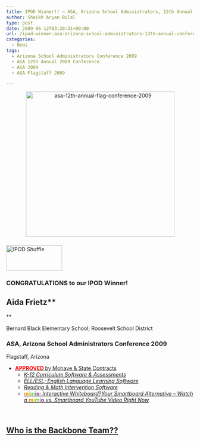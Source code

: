```yaml
---
title: IPOD Winner!! – ASA, Arizona School Administrators, 12th Annual Conference 2009, Flagstaff, Arizona
author: Shaikh Aryan Bilal
type: post
date: 2009-06-12T03:20:31+00:00
url: /ipod-winner-asa-arizona-school-administrators-12th-annual-conference-2009-flagstaff-arizona/
categories:
  - News
tags:
  - Arizona School Administrators Conference 2009
  - ASA 12th Annual 2009 Conference
  - ASA 2009
  - ASA Flagstaff 2009

---
```

<p style="text-align: center;">
  <a title="ASA 12th Annual, Arizona School Administrators 2009 Conference" href="http://www.azsa.org/intex.htm" target="_blank" rel="noopener"><img loading="lazy" class="size-full wp-image-1048 aligncenter" title="asa-12th-annual-flag-conference-2009" src="http://www.backbonecommunications.com/wp-content/uploads/asa-12th-annual-flag-conference-2009.png" alt="asa-12th-annual-flag-conference-2009" width="399" height="389" /></a>
</p>

### <div class="mceTemp mceIEcenter">
  <dl id="attachment_720" class="wp-caption aligncenter" style="width: 160px;">
    <dt class="wp-caption-dt">
      <img loading="lazy" class="size-full wp-image-720" title="IPOD Shuffle" src="http://www.backbonecommunications.com/wp-content/uploads/ipod-shuffle.png" alt="IPOD Shuffle" width="150" height="68" />
    </dt>
  </dl>
</div>

### CONGRATULATIONS to our IPOD Winner!

## **Aida Frietz****  
** 

Bernard Black Elementary School; Roosevelt School District

### ASA, Arizona School Administrators Conference 2009  
Flagstaff, Arizona

<p class="border">
  <ul>
    <li>
      <a title="K-12 Curriculum Software & Assessments -- APPROVED by Nevada Department of Education" href="../the-anywhere-learning-system/" target="_blank" rel="noopener"><strong><span style="color: #ff0000;">APPROVED </span></strong> by Mohave & State Contracts</a> <ul>
        <li>
          <em><a title="K-12 Curriculum Software & Assessments -- APPROVED by Nevada Department of Education" href="../the-anywhere-learning-system/" target="_blank" rel="noopener">K-12 Curriculum Software & Assessments</a></em>
        </li>
        <li>
          <em><a title="ELL/ESL; English Language Learning Software -- APPROVED by Clark County School District" href="../news/dyned-meets-the-needs-of-english-language-learners-ell-in-clark-county-school-district-nevada/" target="_blank" rel="noopener">ELL/ESL; English Language Learning Software </a></em>
        </li>
        <li>
          <em><a title="AutoSkill - Reading Intervention Software & Math Intervention Software" href="../reading-math-intervention/" target="_blank" rel="noopener">Reading & Math Intervention Software</a></em>
        </li>
        <li>
          <a title="mimio: Interactive Whiteboard - Smartboard Alternative - mimio vs. smartboard" href="../news/mimio-vs-smartboard/" target="_blank" rel="noopener"><strong><span style="color: #e19422;">m</span></strong><strong><span style="color: #e1dd06;">i</span></strong><strong><span style="color: #8cc540;">m</span></strong><strong><span style="color: #27a8e2;">i</span></strong><strong><span style="color: #ab248d;">o</span></strong></a><em><a title="mimio: Interactive Whiteboard - Smartboard Alternative - mimio vs. smartboard" href="../news/mimio-vs-smartboard/" target="_blank" rel="noopener">: Interactive Whiteboard?Your Smartboard Alternative &#8211; Watch a </a></em><a title="mimio: Interactive Whiteboard - Smartboard Alternative - mimio vs. smartboard" href="../news/mimio-vs-smartboard/" target="_blank" rel="noopener"><strong><span style="color: #e19422;">m</span></strong><strong><span style="color: #e1dd06;">i</span></strong><strong><span style="color: #8cc540;">m</span></strong><strong><span style="color: #27a8e2;">i</span></strong><strong><span style="color: #ab248d;">o</span></strong></a><em><a title="mimio: Interactive Whiteboard - Smartboard Alternative - mimio vs. smartboard" href="../news/mimio-vs-smartboard/" target="_blank" rel="noopener"> vs. Smartboard YouTube Video Right Now</a><br /> </em>
        </li>
      </ul>
    </li>
  </ul>
  
  <p class="border">
    <span style="color: #ffffff;">&#8211;</span>
  </p>
  
  <h2>
    <a title="The Backbone Team" href="../contact-us/" target="_blank" rel="noopener">Who is the Backbone Team??</a>
  </h2>